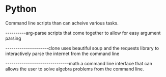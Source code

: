 # Python
Command line scripts than can acheive various tasks.

----------arg-parse
scripts that come together to allow for easy argument parsing

---------------------clone
uses beautiful soup and the requests library to interactively parse the internet from the command line

-------------------------------math
a command line interface that can allows the user to solve algebra problems from the command line.


